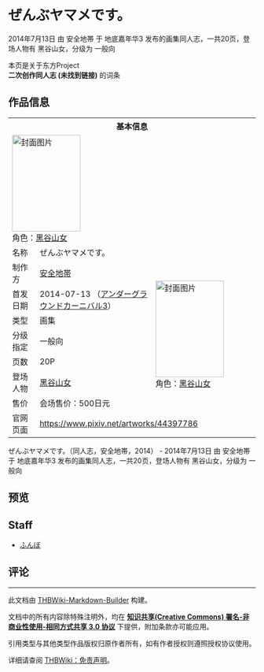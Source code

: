 # ぜんぶヤマメです。

<!-- source html: G:\repos\THBWiki-Markdown-Builder\THBWikiMarkdown\Temp\main\5\5e\ns0%3A%E3%81%9C%E3%82%93%E3%81%B6%E3%83%A4%E3%83%9E%E3%83%A1%E3%81%A7%E3%81%99%E3%80%82.html -->

2014年7月13日 由 安全地帯 于 地底嘉年华3 发布的画集同人志，一共20页，登场人物有 黑谷山女，分级为 一般向

本页是关于东方Project  
 **二次创作同人志 (未找到链接)** 的词条
## 作品信息

<table><tbody><tr><th colspan="3">基本信息</th></tr><tr><td class="cover-artwork-mobile" colspan="2"><a href="./文件-ぜんぶヤマメです。封面.png.md" class="image" title="封面图片"><img alt="封面图片" src="https://upload.thwiki.cc/thumb/1/11/%E3%81%9C%E3%82%93%E3%81%B6%E3%83%A4%E3%83%9E%E3%83%A1%E3%81%A7%E3%81%99%E3%80%82%E5%B0%81%E9%9D%A2.png/139px-%E3%81%9C%E3%82%93%E3%81%B6%E3%83%A4%E3%83%9E%E3%83%A1%E3%81%A7%E3%81%99%E3%80%82%E5%B0%81%E9%9D%A2.png" decoding="async" loading="lazy" width="139" height="196" srcset="https://upload.thwiki.cc/thumb/1/11/%E3%81%9C%E3%82%93%E3%81%B6%E3%83%A4%E3%83%9E%E3%83%A1%E3%81%A7%E3%81%99%E3%80%82%E5%B0%81%E9%9D%A2.png/208px-%E3%81%9C%E3%82%93%E3%81%B6%E3%83%A4%E3%83%9E%E3%83%A1%E3%81%A7%E3%81%99%E3%80%82%E5%B0%81%E9%9D%A2.png 1.5x, https://upload.thwiki.cc/thumb/1/11/%E3%81%9C%E3%82%93%E3%81%B6%E3%83%A4%E3%83%9E%E3%83%A1%E3%81%A7%E3%81%99%E3%80%82%E5%B0%81%E9%9D%A2.png/277px-%E3%81%9C%E3%82%93%E3%81%B6%E3%83%A4%E3%83%9E%E3%83%A1%E3%81%A7%E3%81%99%E3%80%82%E5%B0%81%E9%9D%A2.png 2x" data-file-width="700" data-file-height="989"></a><div class="cover-char">角色：<a href="./黑谷山女.md" title="黑谷山女">黑谷山女</a></div></td>
</tr><tr><td class="label">名称</td><td colspan="2"> ぜんぶヤマメです。 </td></tr><tr><td class="label">制作方</td><td><a href="./安全地帯.md" title="安全地帯">安全地帯</a></td><td class="cover-artwork" rowspan="7" style="min-width:196px;"><a href="./文件-ぜんぶヤマメです。封面.png.md" class="image" title="封面图片"><img alt="封面图片" src="https://upload.thwiki.cc/thumb/1/11/%E3%81%9C%E3%82%93%E3%81%B6%E3%83%A4%E3%83%9E%E3%83%A1%E3%81%A7%E3%81%99%E3%80%82%E5%B0%81%E9%9D%A2.png/139px-%E3%81%9C%E3%82%93%E3%81%B6%E3%83%A4%E3%83%9E%E3%83%A1%E3%81%A7%E3%81%99%E3%80%82%E5%B0%81%E9%9D%A2.png" decoding="async" loading="lazy" width="139" height="196" srcset="https://upload.thwiki.cc/thumb/1/11/%E3%81%9C%E3%82%93%E3%81%B6%E3%83%A4%E3%83%9E%E3%83%A1%E3%81%A7%E3%81%99%E3%80%82%E5%B0%81%E9%9D%A2.png/208px-%E3%81%9C%E3%82%93%E3%81%B6%E3%83%A4%E3%83%9E%E3%83%A1%E3%81%A7%E3%81%99%E3%80%82%E5%B0%81%E9%9D%A2.png 1.5x, https://upload.thwiki.cc/thumb/1/11/%E3%81%9C%E3%82%93%E3%81%B6%E3%83%A4%E3%83%9E%E3%83%A1%E3%81%A7%E3%81%99%E3%80%82%E5%B0%81%E9%9D%A2.png/277px-%E3%81%9C%E3%82%93%E3%81%B6%E3%83%A4%E3%83%9E%E3%83%A1%E3%81%A7%E3%81%99%E3%80%82%E5%B0%81%E9%9D%A2.png 2x" data-file-width="700" data-file-height="989"></a><div class="cover-char">角色：<a href="./黑谷山女.md" title="黑谷山女">黑谷山女</a></div></td>
</tr><tr><td class="label">首发日期</td><td>2014-07-13&#160;（<a href="/展会作品列表?e=%E5%9C%B0%E5%BA%95%E5%98%89%E5%B9%B4%E5%8D%8E%233">アンダーグラウンドカーニバル3</a>）</td></tr><tr><td class="label">类型</td><td>画集</td></tr><tr><td class="label">分级指定</td><td>一般向</td></tr><tr><td class="label">页数</td><td>20P</td></tr><tr><td class="label">登场人物</td><td><a href="./黑谷山女.md" title="黑谷山女">黑谷山女</a></td></tr><tr><td class="label">售价</td><td>会场售价：500日元</td></tr>
<tr><td class="label">官网页面</td><td colspan="2"><a rel="nofollow" class="external free" href="https://www.pixiv.net/artworks/44397786">https://www.pixiv.net/artworks/44397786</a></td></tr></tbody></table>

ぜんぶヤマメです。（同人志，安全地帯，2014） - 2014年7月13日 由 安全地帯 于 地底嘉年华3 发布的画集同人志，一共20页，登场人物有 黑谷山女，分级为 一般向
## 预览
## Staff
- [ふんぼ](./ふんぼ.md)

## 评论




---

此文档由 [THBWiki-Markdown-Builder](https://github.com/Delsin-Yu/THBWiki-Markdown-Builder) 构建。

文档中的所有内容除特殊注明外，均在 [**知识共享(Creative Commons) 署名-非商业性使用-相同方式共享 3.0 协议**](https://creativecommons.org/licenses/by-sa/3.0/deed.zh-hans) 下提供，附加条款亦可能应用。

引用类型与其他类型作品版权归原作者所有，如有作者授权则遵照授权协议使用。

详细请查阅 [THBWiki：免责声明](https://thbwiki.cc/THBWiki:%E5%85%8D%E8%B4%A3%E5%A3%B0%E6%98%8E)。


